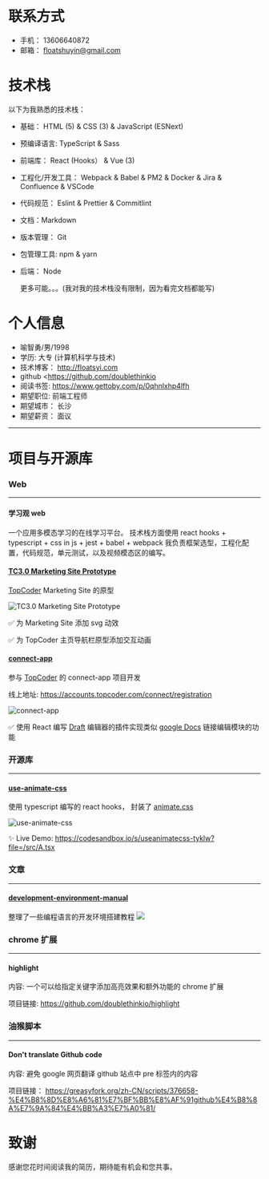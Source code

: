 # 联系方式

- 手机： 13606640872
- 邮箱： floatshuyin@gmail.com

# 技术栈

以下为我熟悉的技术栈：

- 基础： HTML (5) & CSS (3) & JavaScript (ESNext)
- 预编译语言: TypeScript & Sass
- 前端库： React (Hooks） & Vue (3)
- 工程化/开发工具： Webpack & Babel & PM2 & Docker & Jira & Confluence & VSCode
- 代码规范： Eslint & Prettier & Commitlint
- 文档：Markdown
- 版本管理： Git
- 包管理工具: npm & yarn
- 后端： Node

    更多可能。。。(我对我的技术栈没有限制，因为看完文档都能写)


# 个人信息

- 喻智勇/男/1998
- 学历: 大专 (计算机科学与技术)
- 技术博客： <http://floatsyi.com>
- github <https://github.com/doublethinkio
- 阅读书签: <https://www.gettoby.com/p/0qhnlxhp4lfh>
- 期望职位: 前端工程师
- 期望城市： 长沙
- 期望薪资： 面议

---

# 项目与开源库

### Web
---

#### 学习观 web

一个应用多模态学习的在线学习平台。
技术栈方面使用 react hooks + typescript + css in js + jest + babel + webpack
我负责框架选型，工程化配置，代码规范，单元测试，以及视频模态区的编写。

#### [TC3.0 Marketing Site Prototype](https://gitlab.com/FloatingShuYin/tc3-marketing-site-prototype)

[TopCoder](https://www.topcoder.com/) Marketing Site 的原型

![TC3.0 Marketing Site Prototype](http://r.photo.store.qq.com/psb?/V12iDrZG1mzmnh/C06u07I*SDss6n39zE3z8CpccUkdotODnkHqsLEoaYY!/r/dL8AAAAAAAAA)

✅ 为 Marketing Site 添加 svg 动效

✅ 为 TopCoder 主页导航栏原型添加交互动画



#### [connect-app](https://github.com/FloatingShuYin/connect-app)

参与 [TopCoder](https://www.topcoder.com/) 的 connect-app 项目开发

线上地址: https://accounts.topcoder.com/connect/registration

![connect-app](http://r.photo.store.qq.com/psb?/V12iDrZG1mzmnh/wrc4z6zDDNV8VimyuRFO2Clyfl4hcFrMqA7XKFd*FLE!/r/dL4AAAAAAAAA)

✅ 使用 React 编写 [Draft](https://github.com/facebook/draft-js) 编辑器的插件实现类似 [google Docs](https://docs.google.com/) 链接编辑模块的功能


### 开源库
---

#### [use-animate-css](https://github.com/doublethinkio/use-animate-css)

使用 typescript 编写的 react hooks， 封装了 [animate.css](https://github.com/animate-css/animate.css)

![use-animate-css](http://r.photo.store.qq.com/psc?/V12iDrZG1mzmnh/45NBuzDIW489QBoVep5mcQT0IQX.0EeTUiooW9oLOmRu*uIwbtLEoj8CdsvU3Xrj9lzTulXRfFMthIw*ndyATeHpjjdOqXWgkVWAAQMf0v0!/r)

✨ Live Demo: https://codesandbox.io/s/useanimatecss-tyklw?file=/src/A.tsx

### 文章
---

#### [development-environment-manual](https://github.com/doublethinkio/development-environment-manual)
整理了一些编程语言的开发环境搭建教程
![](http://r.photo.store.qq.com/psc?/V12iDrZG1mzmnh/45NBuzDIW489QBoVep5mcfw9K2IdsrrOKEaHq1niMRNj0fupmlZTVsQOXT87hBzMdGTgicFc4EPF10aNTf5w1OSsj3Jm3JmeG2vhLPEvrYI!/r)

### chrome 扩展
---
#### highlight
内容: 一个可以给指定关键字添加高亮效果和额外功能的 chrome 扩展

项目链接: https://github.com/doublethinkio/highlight

### 油猴脚本
---
#### Don't translate Github code
内容: 避免 google 网页翻译 github 站点中 pre 标签内的内容

项目链接： https://greasyfork.org/zh-CN/scripts/376658-%E4%B8%8D%E8%A6%81%E7%BF%BB%E8%AF%91github%E4%B8%8A%E7%9A%84%E4%BB%A3%E7%A0%81/

# 致谢

感谢您花时间阅读我的简历，期待能有机会和您共事。
